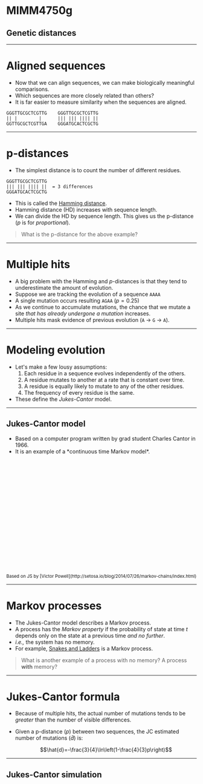 # MIMM4750g
## Genetic distances

---

# Aligned sequences

* Now that we can align sequences, we can make biologically meaningful comparisons.
* Which sequences are more closely related than others?
* It is far easier to measure similarity when the sequences are aligned.
```
GGGTTGCGCTCGTTG    GGGTTGCGCTCGTTG
|| |        |      ||| ||| |||| ||
GGTTGCGCTCGTTGA    GGGATGCACTCGCTG
```

---

# p-distances

* The simplest distance is to count the number of different residues.
```
GGGTTGCGCTCGTTG
||| ||| |||| ||  = 3 differences
GGGATGCACTCGCTG
```
* This is called the [Hamming distance](https://en.wikipedia.org/wiki/Hamming_distance).
* Hamming distance (HD) increases with sequence length.  
* We can divide the HD by sequence length.  This gives us the p-distance (*p* is for *proportional*).

> What is the p-distance for the above example?

---

# Multiple hits

* A big problem with the Hamming and *p*-distances is that they tend to  underestimate the amount of evolution.
* Suppose we are tracking the evolution of a sequence `AAAA`
* A single mutation occurs resulting `AGAA` ($p=0.25$)
* As we continue to accumulate mutations, the chance that we mutate a site *that has already undergone a mutation* increases.
* Multiple hits mask evidence of previous evolution (`A` $\rightarrow$ `G` $\rightarrow$ `A`).

---

# Modeling evolution

* Let's make a few lousy assumptions:
  1. Each residue in a sequence evolves independently of the others.
  2. A residue mutates to another at a rate that is constant over time.
  3. A residue is equally likely to mutate to any of the other residues.
  4. The frequency of every residue is the same.
* These define the *Jukes-Cantor* model.

---

<section data-state="markov-slide">
    <h1>Jukes-Cantor model</h1>
    <ul>
      <li>Based on a computer program written by grad student Charles Cantor in 1966.</li>
      <li>It is an example of a *continuous time Markov model*.</li>
    </ul>
    <center>
    <div id="markov" class="fig-container"
         data-fig-id="fig-markov"
         data-file="/include/markov-chain.html"
         style="height:300px">
    </div>
    <div></div>
    </center>
    <small>Based on JS by [Victor Powell](http://setosa.io/blog/2014/07/26/markov-chains/index.html)</small>
</section>

---

# Markov processes

* The Jukes-Cantor model describes a Markov process.
* A process has the *Markov property* if the probability of state at time *t* depends only on the state at a previous time *and no further*.
* *i.e.,* the system has no memory.
* For example, [Snakes and Ladders](https://en.wikipedia.org/wiki/Snakes_and_Ladders) is a Markov process.

> What is another example of a process with no memory? A process **with** memory?

---

# Jukes-Cantor formula

* Because of multiple hits, the actual number of mutations tends to be *greater* than the number of visible differences.
* Given a p-distance ($p$) between two sequences, the JC estimated number of mutations ($\hat{d}$) is:

  $$\hat{d}=-\frac{3}{4}\ln\left(1-\frac{4}{3}p\right)$$

---

<section data-state="jukes-slide">
    <h1>Jukes-Cantor simulation</h1>
    <br/>
    <div id="jukes" class="fig-container"
         data-fig-id="fig-jukes"
         data-file="/include/jukes-cantor.html"
         style="height:4000px">
    </div>
</section>

---

# INCA Question #3

> Why does this calculator occasionally report a "Jukes-Cantor adjustment" of `NaN`?  (Not a Number)

Hint: think about some of the assumptions of the Jukes-Cantor model.

---

# Why does this matter?

* The Jukes-Cantor model enables us to estimate the divergence time of two populations (species or infections) more accurately.
* Two distantly related species might otherwise look about the same as more closely related species.

---

# Improvements to Jukes-Cantor

* Kimura's two-parameter distance (1980, K2P) has different rates for transitions and transverions.
* Tajima-Nei's (1984) distance allows unequal nucleotide frequencies.
* Tamura 3-parameter distance (1992) extends K2P to allow for GC-content bias.
* Tamura-Nei (1993, TN93) has two rates for transitions and a transverion rate, and unequal nucleotide frequencies.

---

# Which distance should I use?

* It is fairly likely that the assumption of equal nucleotide frequencies is broken.
* The HIV-1 genome is roughly 40% A's.
* The Actinobacteria (including *Streptomyces*) are also known as "high G+C Gram-positive bacteria".
* Transition/transversion bias is ubiquitous.
* Nowadays we seldom see distances other than TN93 in use.

---

# Software for calculating distances

* [MEGA](https://www.megasoftware.net/) - user-friendly software for sequence analysis.
* `dist.dna` function in the *R* package `ape`
* [tn93](https://github.com/veg/tn93) - a very fast TN93 calculator in C++

---

# BioPython demonstration